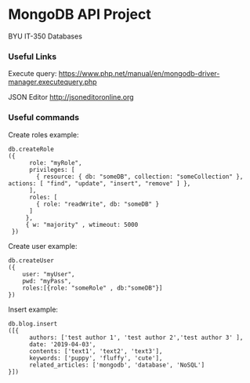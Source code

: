 # MongoDB API Project
BYU IT-350 Databases

### Useful Links
Execute query:
https://www.php.net/manual/en/mongodb-driver-manager.executequery.php

JSON Editor
http://jsoneditoronline.org

### Useful commands
Create roles example:
```
db.createRole
({
	  role: "myRole",
	  privileges: [
	    { resource: { db: "someDB", collection: "someCollection" }, actions: [ "find", "update", "insert", "remove" ] },
	  ],
	  roles: [
	    { role: "readWrite", db: "someDB" }
	  ]
	 },
	 { w: "majority" , wtimeout: 5000 
 })

```

Create user example:
```
db.createUser
({
	user: "myUser",
	pwd: "myPass",
	roles:[{role: "someRole" , db:"someDB"}]
})
```

Insert example:
```
db.blog.insert
([{
	  authors: ['test author 1', 'test author 2','test author 3' ],
	  date: '2019-04-03',
	  contents: ['text1', 'text2', 'text3'],
	  keywords: ['puppy', 'fluffy', 'cute'],
	  related_articles: ['mongodb', 'database', 'NoSQL']
}])
```



